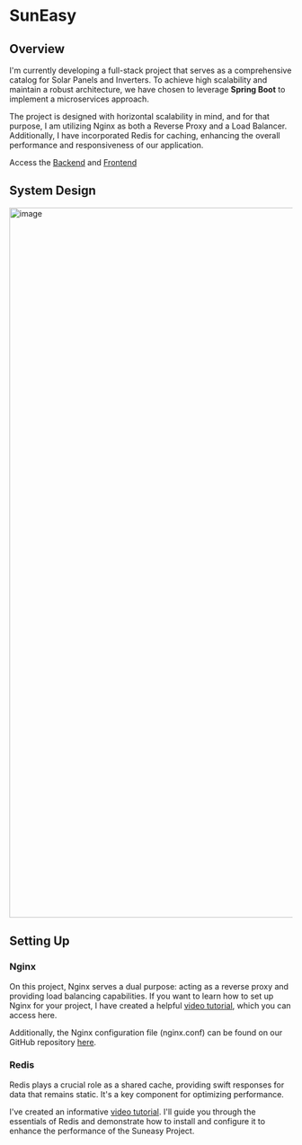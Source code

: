 # SunEasy

## Overview
I'm currently developing a full-stack project that serves as a comprehensive catalog for Solar Panels and Inverters. To achieve high scalability and maintain a robust architecture, we have chosen to leverage **Spring Boot** to implement a microservices approach.

The project is designed with horizontal scalability in mind, and for that purpose, I am utilizing Nginx as both a Reverse Proxy and a Load Balancer. Additionally, I have incorporated Redis for caching, enhancing the overall performance and responsiveness of our application.

Access the [Backend](https://github.com/maxfideles/suneasyapi) and [Frontend](https://github.com/maxfideles/suneasy)


## System Design
<img width="1264" alt="image" src="https://github.com/maxfideles/suneasy-project/assets/61297641/a0eba91e-da33-4c74-b457-96c05fd8359e">

## Setting Up

### Nginx

On this project, Nginx serves a dual purpose: acting as a reverse proxy and providing load balancing capabilities. If you want to learn how to set up Nginx for your project, I have created a helpful [video tutorial](https://youtu.be/qq8lwam52ns), which you can access here. 

Additionally, the Nginx configuration file (nginx.conf) can be found on our GitHub repository [here](https://github.com/maxfideles/suneasy-project/blob/main/nginx.conf).


### Redis

Redis plays a crucial role as a shared cache, providing swift responses for data that remains static. It's a key component for optimizing performance.

 I've created an informative [video tutorial](https://youtu.be/2B2FnELOoWI). I'll guide you through the essentials of Redis and demonstrate how to install and configure it to enhance the performance of the Suneasy Project.
